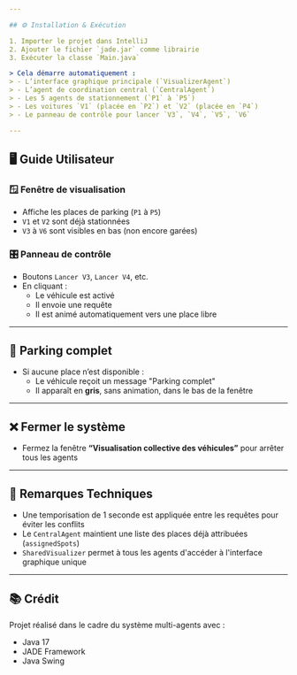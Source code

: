 ```yaml
---

## ⚙️ Installation & Exécution

1. Importer le projet dans IntelliJ
2. Ajouter le fichier `jade.jar` comme librairie
3. Exécuter la classe `Main.java`

> Cela démarre automatiquement :
> - L’interface graphique principale (`VisualizerAgent`)
> - L’agent de coordination central (`CentralAgent`)
> - Les 5 agents de stationnement (`P1` à `P5`)
> - Les voitures `V1` (placée en `P2`) et `V2` (placée en `P4`)
> - Le panneau de contrôle pour lancer `V3`, `V4`, `V5`, `V6`

---
```


## 🖥️ Guide Utilisateur

### 🪟 Fenêtre de visualisation
- Affiche les places de parking (`P1` à `P5`)
- `V1` et `V2` sont déjà stationnées
- `V3` à `V6` sont visibles en bas (non encore garées)

### 🎛 Panneau de contrôle
- Boutons `Lancer V3`, `Lancer V4`, etc.
- En cliquant :
  - Le véhicule est activé
  - Il envoie une requête
  - Il est animé automatiquement vers une place libre

---

## 🚫 Parking complet
- Si aucune place n’est disponible :
  - Le véhicule reçoit un message "Parking complet"
  - Il apparaît en **gris**, sans animation, dans le bas de la fenêtre

---

## ❌ Fermer le système
- Fermez la fenêtre **“Visualisation collective des véhicules”** pour arrêter tous les agents

---

## 📌 Remarques Techniques

- Une temporisation de 1 seconde est appliquée entre les requêtes pour éviter les conflits
- Le `CentralAgent` maintient une liste des places déjà attribuées (`assignedSpots`)
- `SharedVisualizer` permet à tous les agents d'accéder à l'interface graphique unique

---

## 📚 Crédit

Projet réalisé dans le cadre du système multi-agents avec :
- Java 17
- JADE Framework
- Java Swing
